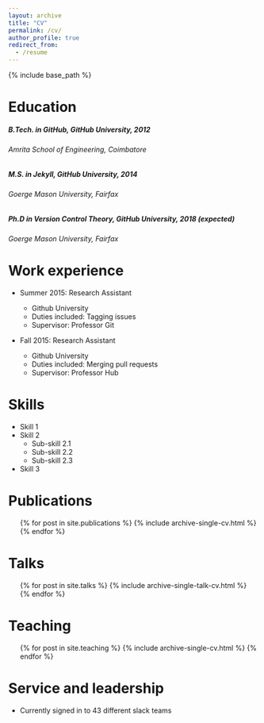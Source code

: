```yaml
---
layout: archive
title: "CV"
permalink: /cv/
author_profile: true
redirect_from:
  - /resume
---
```


{% include base_path %}

Education
======
##### <i class="fa fa-graduation-cap fa_custom"></i> B.Tech. in GitHub, GitHub University, 2012
###### <font size=”1”>Amrita School of Engineering, Coimbatore</font>
##### <i class="fa fa-graduation-cap fa_custom"></i> M.S. in Jekyll, GitHub University, 2014
###### Goerge Mason University, Fairfax
##### <i class="fa fa-graduation-cap fa_custom"></i> Ph.D in Version Control Theory, GitHub University, 2018 (expected)
###### Goerge Mason University, Fairfax

Work experience
======
* Summer 2015: Research Assistant
  * Github University
  * Duties included: Tagging issues
  * Supervisor: Professor Git

* Fall 2015: Research Assistant
  * Github University
  * Duties included: Merging pull requests
  * Supervisor: Professor Hub
  
Skills
======
* Skill 1
* Skill 2
  * Sub-skill 2.1
  * Sub-skill 2.2
  * Sub-skill 2.3
* Skill 3

Publications
======
  <ul>{% for post in site.publications %}
    {% include archive-single-cv.html %}
  {% endfor %}</ul>
  
Talks
======
  <ul>{% for post in site.talks %}
    {% include archive-single-talk-cv.html %}
  {% endfor %}</ul>
  
Teaching
======
  <ul>{% for post in site.teaching %}
    {% include archive-single-cv.html %}
  {% endfor %}</ul>
  
Service and leadership
======
* Currently signed in to 43 different slack teams
